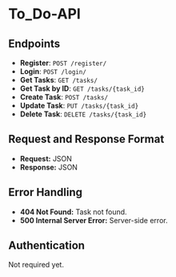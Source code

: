 # To_Do-API
## Endpoints

- **Register**: `POST /register/`
- **Login**: `POST /login/`
- **Get Tasks**: `GET /tasks/`
- **Get Task by ID**: `GET /tasks/{task_id}`
- **Create Task**: `POST /tasks/`
- **Update Task**: `PUT /tasks/{task_id}`
- **Delete Task**: `DELETE /tasks/{task_id}`


## Request and Response Format

- **Request:** JSON
- **Response:** JSON

## Error Handling

- **404 Not Found:** Task not found.
- **500 Internal Server Error:** Server-side error.

## Authentication

Not required yet.
